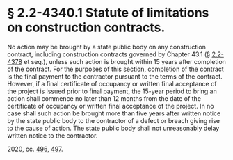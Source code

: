 # § 2.2-4340.1 Statute of limitations on construction contracts.

<p>No action may be brought by a state public body on any construction contract, including construction contracts governed by Chapter 43.1 (§ <a href='/vacode/2.2-4378/'>2.2-4378</a> et seq.), unless such action is brought within 15 years after completion of the contract. For the purposes of this section, completion of the contract is the final payment to the contractor pursuant to the terms of the contract. However, if a final certificate of occupancy or written final acceptance of the project is issued prior to final payment, the 15-year period to bring an action shall commence no later than 12 months from the date of the certificate of occupancy or written final acceptance of the project. In no case shall such action be brought more than five years after written notice by the state public body to the contractor of a defect or breach giving rise to the cause of action. The state public body shall not unreasonably delay written notice to the contractor.</p><p>2020, cc. <a href='http://lis.virginia.gov/cgi-bin/legp604.exe?201+ful+CHAP0496'>496</a>, <a href='http://lis.virginia.gov/cgi-bin/legp604.exe?201+ful+CHAP0497'>497</a>.</p>